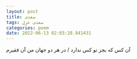 ```yaml
---
layout: post
title: سعدی
tags: سعدی غزل
categories: poem
date: 2022-06-13 02:03:28.841431
---
```


آن کس که بجز تو کس ندارد / در هر دو جهان من آن فقیرم